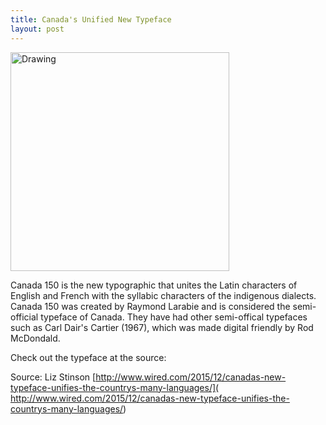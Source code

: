 ```yaml
---
title: Canada's Unified New Typeface
layout: post
---
```

<img src="{{ site.url }}/images/2015-12-08-image.png" alt="Drawing" style="width: 350px;"/>

Canada 150 is the new typographic that unites the Latin characters of English and French with the syllabic characters of the indigenous dialects. Canada 150 was created by Raymond Larabie and is considered the semi-official typeface of Canada. They have had other semi-offical typefaces such as Carl Dair's Cartier (1967), which was made digital friendly by Rod McDondald.

Check out the typeface at the source:

Source: Liz Stinson [http://www.wired.com/2015/12/canadas-new-typeface-unifies-the-countrys-many-languages/]( http://www.wired.com/2015/12/canadas-new-typeface-unifies-the-countrys-many-languages/)
